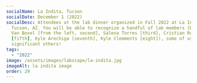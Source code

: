 ```yaml
---
socialName: La Indita, Tucson
socialDate: December 1 (2022)
socialDesc: Attendees at the lab dinner organized in Fall 2022 at La Indita,
  Tucson, AZ. You will be able to recognize a handful of lab members (Danielle
  Van Boxel [from the left, second], Salena Torres [third], Cristian Román
  [fifth], Kyle Arechiga [seventh], Kyle Clemments [eight]), some of us with our
  significant others!
tags:
  - "2022"
image: /assets/images/labscape/la-indita.jpg
imageAlt: la indita image
order: 29
---
```

